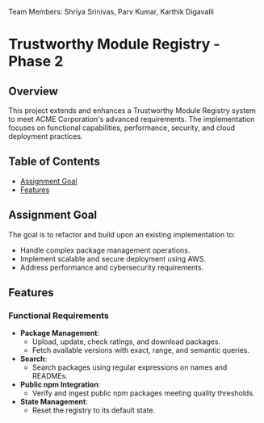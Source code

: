 Team Members: Shriya Srinivas, Parv Kumar, Karthik Digavalli
# Trustworthy Module Registry - Phase 2

## Overview
This project extends and enhances a Trustworthy Module Registry system to meet ACME Corporation's advanced requirements. The implementation focuses on functional capabilities, performance, security, and cloud deployment practices.

## Table of Contents
- [Assignment Goal](#assignment-goal)
- [Features](#features)

## Assignment Goal
The goal is to refactor and build upon an existing implementation to:
- Handle complex package management operations.
- Implement scalable and secure deployment using AWS.
- Address performance and cybersecurity requirements.

## Features

### Functional Requirements
- **Package Management**:
  - Upload, update, check ratings, and download packages.
  - Fetch available versions with exact, range, and semantic queries.
- **Search**:
  - Search packages using regular expressions on names and READMEs.
- **Public npm Integration**:
  - Verify and ingest public npm packages meeting quality thresholds.
- **State Management**:
  - Reset the registry to its default state.


